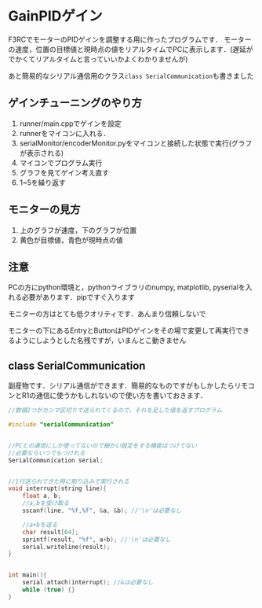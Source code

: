 # GainPIDゲイン

F3RCでモーターのPIDゲインを調整する用に作ったプログラムです．
モーターの速度，位置の目標値と現時点の値をリアルタイムでPCに表示します．(遅延がでかくてリアルタイムと言っていいかよくわかりませんが)

あと簡易的なシリアル通信用のクラス`class SerialCommunication`も書きました

## ゲインチューニングのやり方

1. runner/main.cppでゲインを設定
2. runnerをマイコンに入れる．
3. serialMonitor/encoderMonitor.pyをマイコンと接続した状態で実行(グラフが表示される)
4. マイコンでプログラム実行
5. グラフを見てゲイン考え直す
6. 1~5を繰り返す


## モニターの見方

1. 上のグラフが速度，下のグラフが位置
2. 黄色が目標値，青色が現時点の値

## 注意

PCの方にpython環境と，pythonライブラリのnumpy, matplotlib, pyserialを入れる必要があります．pipですぐ入ります

モニターの方はとても低クオリティです．あんまり信頼しないで

モニターの下にあるEntryとButtonはPIDゲインをその場で変更して再実行できるようにしようとした名残ですが，いまんとこ動きません

## class SerialCommunication

副産物です．シリアル通信ができます．簡易的なものですがもしかしたらリモコンとR1の通信に使うかもしれないので使い方を書いておきます．

```cpp
//数値2つがカンマ区切りで送られてくるので，それを足した値を返すプログラム

#include "serialCommunication"


//PCとの通信にしか使ってないので細かい設定をする機能はつけてない
//必要ならいつでもつけれる
SerialCommunication serial;


//1行送られてきた時に割り込みで実行される
void interrupt(string line){
    float a, b;
    //a,bを受け取る
    sscanf(line, "%f,%f", &a, &b); //'\n'は必要なし

    //a+bを送る
    char result[64];
    sprintf(result, "%f", a+b); //'\n'は必要なし
    serial.writeline(result);
}


int main(){
    serial.attach(interrupt); //&は必要なし
    while (true) {}
}
```


